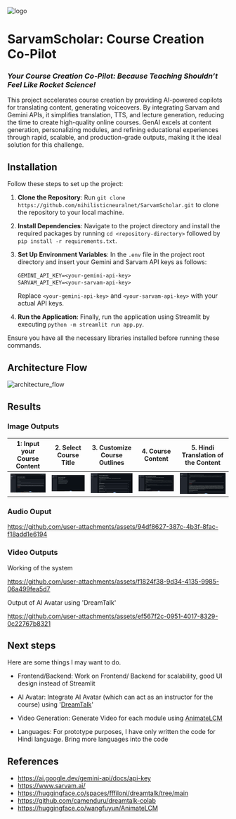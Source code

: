 ![logo](https://github.com/user-attachments/assets/174ff08d-6a90-4898-b348-6b3b4581be5e)

# SarvamScholar: Course Creation Co-Pilot

### *Your Course Creation Co-Pilot: Because Teaching Shouldn’t Feel Like Rocket Science!*

This project accelerates course creation by providing AI-powered copilots for translating content, generating voiceovers. By integrating Sarvam and Gemini APIs, it simplifies translation, TTS, and lecture generation, reducing the time to create high-quality online courses. GenAI excels at content generation, personalizing modules, and refining educational experiences through rapid, scalable, and production-grade outputs, making it the ideal solution for this challenge.

## Installation

Follow these steps to set up the project:

1. **Clone the Repository**: Run `git clone https://github.com/nihilisticneuralnet/SarvamScholar.git` to clone the repository to your local machine.

2. **Install Dependencies**: Navigate to the project directory and install the required packages by running `cd <repository-directory>` followed by `pip install -r requirements.txt`. 

3. **Set Up Environment Variables**: In the `.env` file in the project root directory and insert your Gemini and Sarvam API keys as follows:
   ```plaintext
   GEMINI_API_KEY=<your-gemini-api-key>
   SARVAM_API_KEY=<your-sarvam-api-key>
   ```
   Replace `<your-gemini-api-key>` and `<your-sarvam-api-key>` with your actual API keys.

4. **Run the Application**: Finally, run the application using Streamlit by executing `python -m streamlit run app.py`.

Ensure you have all the necessary libraries installed before running these commands.

## Architecture Flow

![architecture_flow](https://github.com/user-attachments/assets/e81002a9-668f-422f-b778-b5866d66b3df)

## Results

### Image Outputs

 1: Input your Course Content | 2. Select Course Title | 3. Customize Course Outlines | 4. Course Content | 5. Hindi Translation of the Content | 
| --- | --- | --- | --- | --- | 
| <img src="img/Screenshot 2024-10-02 231659.png" width="200"/> | <img src="img/Screenshot 2024-10-02 231713.png" width="200"/> | <img src="img/Screenshot 2024-10-02 231723.png" width="200"/> | <img src="img/Screenshot 2024-10-02 231737.png" width="200"/> | <img src="img/Screenshot 2024-10-02 231753.png" width="200"/> | 

### Audio Ouput

https://github.com/user-attachments/assets/94df8627-387c-4b3f-8fac-f18add1e6194


### Video Outputs

Working of the system

https://github.com/user-attachments/assets/f1824f38-9d34-4135-9985-06a499fea5d7


Output of AI Avatar using 'DreamTalk'

https://github.com/user-attachments/assets/ef567f2c-0951-4017-8329-0c22767b8321

## Next steps

Here are some things I may want to do.

- Frontend/Backend: Work on Frontend/ Backend for scalability, good UI design instead of Streamlit

- AI Avatar: Integrate AI Avatar (which can act as an instructor for the course) using '[DreamTalk](https://huggingface.co/spaces/fffiloni/dreamtalk/tree/main)'

- Video Generation: Generate Video for each module using [AnimateLCM](https://huggingface.co/wangfuyun/AnimateLCM)

- Languages: For prototype purposes, I have only written the code for Hindi language. Bring more languages into the code

## References

- https://ai.google.dev/gemini-api/docs/api-key
- https://www.sarvam.ai/
- https://huggingface.co/spaces/fffiloni/dreamtalk/tree/main
- https://github.com/camenduru/dreamtalk-colab
- https://huggingface.co/wangfuyun/AnimateLCM
